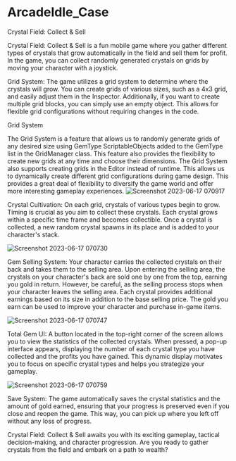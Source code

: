 # ArcadeIdle_Case
Crystal Field: Collect & Sell

Crystal Field: Collect & Sell is a fun mobile game where you gather different types of crystals that grow automatically in the field and sell them for profit. In the game, you can collect randomly generated crystals on grids by moving your character with a joystick.

Grid System:
The game utilizes a grid system to determine where the crystals will grow. You can create grids of various sizes, such as a 4x3 grid, and easily adjust them in the Inspector. Additionally, if you want to create multiple grid blocks, you can simply use an empty object. This allows for flexible grid configurations without requiring changes in the code.

Grid System

The Grid System is a feature that allows us to randomly generate grids of any desired size using GemType ScriptableObjects added to the GemType list in the GridManager class. This feature also provides the flexibility to create new grids at any time and choose their dimensions.
The Grid System also supports creating grids in the Editor instead of runtime. This allows us to dynamically create different grid configurations during game design. This provides a great deal of flexibility to diversify the game world and offer more interesting gameplay experiences.
![Screenshot 2023-06-17 070917](https://github.com/esware/ArcadeIdle_Case/assets/48649947/648d1d6f-839f-4e11-a4fd-770506707ff4)

Crystal Cultivation:
On each grid, crystals of various types begin to grow. Timing is crucial as you aim to collect these crystals. Each crystal grows within a specific time frame and becomes collectible. Once a crystal is collected, a new random crystal spawns in its place and is added to your character's stack.

![Screenshot 2023-06-17 070730](https://github.com/esware/ArcadeIdle_Case/assets/48649947/11f7d1c5-46ae-4ade-ba20-bd48c7ab9cfb)

Gem Selling System:
Your character carries the collected crystals on their back and takes them to the selling area. Upon entering the selling area, the crystals on your character's back are sold one by one from the top, earning you gold in return. However, be careful, as the selling process stops when your character leaves the selling area. Each crystal provides additional earnings based on its size in addition to the base selling price. The gold you earn can be used to improve your character and purchase in-game items.

![Screenshot 2023-06-17 070747](https://github.com/esware/ArcadeIdle_Case/assets/48649947/33b81ed9-e4d0-47dd-a910-0bd8bd351780)

Total Gem UI:
A button located in the top-right corner of the screen allows you to view the statistics of the collected crystals. When pressed, a pop-up interface appears, displaying the number of each crystal type you have collected and the profits you have gained. This dynamic display motivates you to focus on specific crystal types and helps you strategize your gameplay.

![Screenshot 2023-06-17 070759](https://github.com/esware/ArcadeIdle_Case/assets/48649947/b07c4124-c0d4-48d3-82c4-517122447bdd)

Save System:
The game automatically saves the crystal statistics and the amount of gold earned, ensuring that your progress is preserved even if you close and reopen the game. This way, you can pick up where you left off without any loss of progress.

Crystal Field: Collect & Sell awaits you with its exciting gameplay, tactical decision-making, and character progression. Are you ready to gather crystals from the field and embark on a path to wealth?

